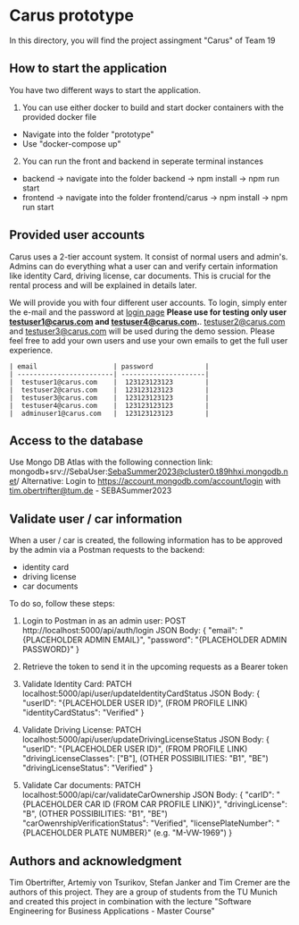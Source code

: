 # Carus prototype

In this directory, you will find the project assingment "Carus" of Team 19 


## How to start the application

You have two different ways to start the application.

1. You can use either docker to build and start docker containers with the provided docker file 
- Navigate into the folder "prototype"
- Use "docker-compose up"

2. You can run the front and backend in seperate terminal instances
- backend -> navigate into the folder backend -> npm install -> npm run start
- frontend -> navigate into the folder frontend/carus -> npm install -> npm run start

## Provided user accounts

Carus uses a 2-tier account system. It consist of normal users and admin's. Admins can do everything what a user can and verify certain information like identity Card, driving license, car documents. This is crucial for the rental process and will be explained in details later.

We will provide you with four different user accounts. To login, simply enter the e-mail and the password at [login page](http://localhost:3000/login) **Please use for testing only user testuser1@carus.com and testuser4@carus.com.**. testuser2@carus.com and testuser3@carus.com will be used during the demo session. Please feel free to add your own users and use your own emails to get the full user experience.

```
| email                   | password             |
| ------------------------| ---------------------|
|  testuser1@carus.com    |  123123123123        |
|  testuser2@carus.com    |  123123123123        |
|  testuser3@carus.com    |  123123123123        |
|  testuser4@carus.com    |  123123123123        |
|  adminuser1@carus.com   |  123123123123        |
```

## Access to the database
Use Mongo DB Atlas with the following connection link: mongodb+srv://SebaUser:SebaSummer2023@cluster0.t89hhxi.mongodb.net/
Alternative: Login to https://account.mongodb.com/account/login with tim.obertrifter@tum.de - SEBASummer2023

## Validate user / car information
When a user / car is created, the following information has to be approved by the admin via a Postman requests to the backend: 
- identity card
- driving license
- car documents
 
To do so, follow these steps:

1. Login to Postman in as an admin user:
POST http://localhost:5000/api/auth/login
JSON Body:
{
    "email": "{PLACEHOLDER ADMIN EMAIL}",
    "password": "{PLACEHOLDER ADMIN PASSWORD}"
}

2. Retrieve the token to send it in the upcoming requests as a Bearer token

3. Validate Identity Card:
PATCH localhost:5000/api/user/updateIdentityCardStatus
JSON Body:
{
    "userID": "{PLACEHOLDER USER ID}", (FROM PROFILE LINK)
    "identityCardStatus": "Verified"
}

4. Validate Driving License:
PATCH localhost:5000/api/user/updateDrivingLicenseStatus
JSON Body:
{
    "userID": "{PLACEHOLDER USER ID}", (FROM PROFILE LINK)
    "drivingLicenseClasses": ["B"], (OTHER POSSIBILITIES: "B1", "BE")
    "drivingLicenseStatus": "Verified"
}

4. Validate Car documents:
PATCH localhost:5000/api/car/validateCarOwnership
JSON Body:
{
    "carID": "{PLACEHOLDER CAR ID (FROM CAR PROFILE LINK)}",
    "drivingLicense": "B", (OTHER POSSIBILITIES: "B1", "BE")
    "carOwenrshipVerificationStatus": "Verified",
    "licensePlateNumber": "{PLACEHOLDER PLATE NUMBER}" (e.g. "M-VW-1969")
}

## Authors and acknowledgment
Tim Obertrifter, Artemiy von Tsurikov, Stefan Janker and Tim Cremer are the authors of this project. They are a group of students from the TU Munich and created this project in combination with the lecture "Software Engineering for Business Applications - Master Course"

